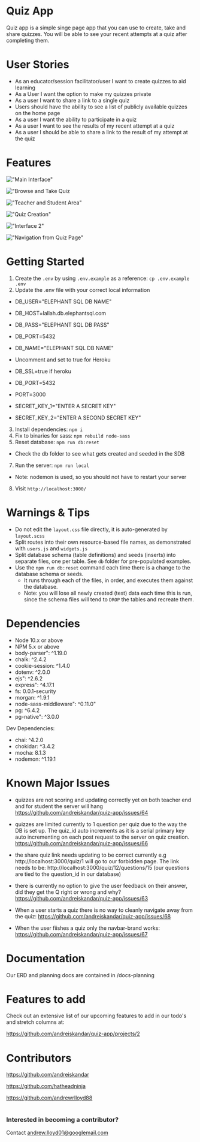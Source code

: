 # Quiz App
Quiz app is a simple singe page app that you can use to create, take and share quizzes. You will be able to see your recent attempts at a quiz after completing them.

# User Stories

- As an educator/session facilitator/user I want to create quizzes to aid learning
- As a User I want the option to make my quizzes private
- As a user I want to share a link to a single quiz
- Users should have the ability to see a list of publicly available quizzes on the home page
- As a user I want the ability to participate in a quiz
- As a user I want to see the results of my recent attempt at a quiz
- As a user I should be able to share a link to the result of my attempt at the quiz

# Features

!["Main Interface"](docs/Peek1.gif)

!["Browse and Take Quiz](docs/Peek2.gif)

!["Teacher and Student Area"](docs/Peek3.gif)

!["Quiz Creation"](docs/Peek6.gif)

!["Interface 2"](docs/Peek4.gif)

!["Navigation from Quiz Page"](docs/Peek5.gif)

# Getting Started

1. Create the `.env` by using `.env.example` as a reference: `cp .env.example .env`
2. Update the .env file with your correct local information

- DB_USER="ELEPHANT SQL DB NAME"
- DB_HOST=lallah.db.elephantsql.com
- DB_PASS="ELEPHANT SQL DB PASS"
- DB_PORT=5432
- DB_NAME="ELEPHANT SQL DB NAME"
- Uncomment and set to true for Heroku
- DB_SSL=true if heroku
- DB_PORT=5432
- PORT=3000

- SECRET_KEY_1="ENTER A SECRET KEY"
- SECRET_KEY_2="ENTER A SECOND SECRET KEY"

3. Install dependencies: `npm i`
4. Fix to binaries for sass: `npm rebuild node-sass`
5. Reset database: `npm run db:reset`

- Check the db folder to see what gets created and seeded in the SDB

7. Run the server: `npm run local`

- Note: nodemon is used, so you should not have to restart your server

8. Visit `http://localhost:3000/`

# Warnings & Tips

- Do not edit the `layout.css` file directly, it is auto-generated by `layout.scss`
- Split routes into their own resource-based file names, as demonstrated with `users.js` and `widgets.js`
- Split database schema (table definitions) and seeds (inserts) into separate files, one per table. See `db` folder for pre-populated examples.
- Use the `npm run db:reset` command each time there is a change to the database schema or seeds.
  - It runs through each of the files, in order, and executes them against the database.
  - Note: you will lose all newly created (test) data each time this is run, since the schema files will tend to `DROP` the tables and recreate them.


# Dependencies

- Node 10.x or above
- NPM 5.x or above
- body-parser": ^1.19.0
- chalk: ^2.4.2
- cookie-session: ^1.4.0
- dotenv: ^2.0.0
- ejs": ^2.6.2
- express": ^4.17.1
- fs: 0.0.1-security
- morgan: ^1.9.1
- node-sass-middleware": ^0.11.0"
- pg: ^6.4.2
- pg-native": ^3.0.0

Dev Dependencies:

- chai: ^4.2.0
- chokidar: ^3.4.2
- mocha: 8.1.3
- nodemon: ^1.19.1

# Known Major Issues

- quizzes are not scoring and updating correctly yet on both teacher end and for student the server will hang https://github.com/andreiskandar/quiz-app/issues/64

- quizzes are limited currently to 1 question per quiz due to the way the DB is set up. The quiz_id auto increments as it is a serial primary key auto incrementing on each post request to the server on quiz creation. https://github.com/andreiskandar/quiz-app/issues/66

- the share quiz link needs updating to be correct currently e.g http://localhost:3000/quiz/1 will go to our forbidden page. The link needs to be:
http://localhost:3000/quiz/12/questions/15 (our questions are tied to the question_id in our database)

- there is currently no option to give the user feedback on their answer, did they get the Q right or wrong and why? https://github.com/andreiskandar/quiz-app/issues/63

- When a user starts a quiz there is no way to cleanly navigate away from the quiz: https://github.com/andreiskandar/quiz-app/issues/68

- When the user fiishes a quiz only the navbar-brand works: https://github.com/andreiskandar/quiz-app/issues/67

# Documentation

Our ERD and planning docs are contained in /docs-planning

# Features to add
Check out an extensive list of our upcoming features to add in our todo's and stretch columns at:

https://github.com/andreiskandar/quiz-app/projects/2

# Contributors
https://github.com/andreiskandar

https://github.com/hatheadninja

https://github.com/andrewrlloyd88


#

### Interested in becoming a contributor?

Contact andrew.lloyd01@googlemail.com
